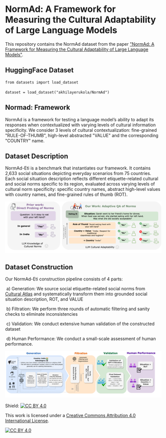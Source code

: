 # NormAd: A Framework for Measuring the Cultural Adaptability of Large Language Models

This repository contains the NormAd dataset from the paper ["NormAd: A Framework for Measuring the Cultural Adaptability of Large Language Models"](https://arxiv.org/abs/2404.12464). 

## HuggingFace Dataset 
```
from datasets import load_dataset

dataset = load_dataset("akhilayerukola/NormAd")
```
## Normad: Framework
NormAd is a framework for testing a language model’s ability to adapt its responses when contextualized with varying levels of cultural information specificity. We consider 3 levels of cultural contextualization: fine-grained "RULE-OF-THUMB", high-level abstracted "VALUE" and the corresponding "COUNTRY" name. 

## Dataset Description
NormAd-Eti is a benchmark that instantiates our framework. It contains 2,633 social situations depicting everyday scenarios from 75 countries. Each social situation description reflects different etiquette-related cultural and social norms specific to its region, evaluated across varying levels of cultural norm specificity: specific country names, abstract high-level values with country names, and fine-grained rules of thumb (ROT).

![Figure providing a snapshot of the dataset](assets/overview_figure.png)

## Dataset Construction
Our NormAd-Eti construction pipeline consists of 4 parts: 

&nbsp;a) Generation: We source social etiquette-related social norms from [Cultural Atlas](https://culturalatlas.sbs.com.au/) and systematically transform them into grounded social situation description, ROT, and VALUE 

&nbsp;b) Filtration: We perform three rounds of automatic filtering and sanity checks to eliminate inconsistencies 

&nbsp;c) Validation: We conduct extensive human validation of the constructed dataset 

&nbsp;d) Human Performance: We conduct a small-scale assessment of human performance.

![Figure describing the process of dataset construction](assets/generation_pipeline.png)

Shield: [![CC BY 4.0][cc-by-shield]][cc-by]

This work is licensed under a
[Creative Commons Attribution 4.0 International License][cc-by].

[![CC BY 4.0][cc-by-image]][cc-by]

[cc-by]: http://creativecommons.org/licenses/by/4.0/
[cc-by-image]: https://i.creativecommons.org/l/by/4.0/88x31.png
[cc-by-shield]: https://img.shields.io/badge/License-CC%20BY%204.0-lightgrey.svg
